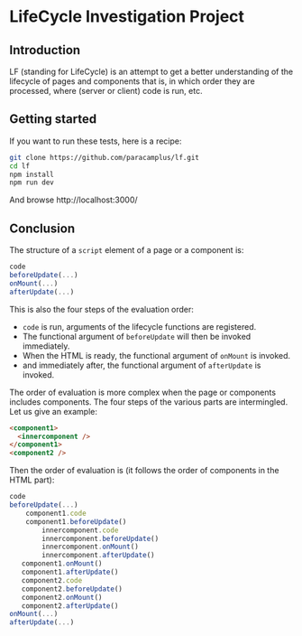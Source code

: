 # LifeCycle Investigation Project

## Introduction

LF (standing for LifeCycle) is an attempt to get a better
understanding of the lifecycle of pages and components that is, in
which order they are processed, where (server or client) code is run, etc.

## Getting started

If you want to run these tests, here is a recipe:

```bash
git clone https://github.com/paracamplus/lf.git
cd lf 
npm install
npm run dev
```

And browse http://localhost:3000/

## Conclusion

The structure of a `script` element of a page or a component is:

``` javascript
code
beforeUpdate(...)
onMount(...)
afterUpdate(...)
```

This is also the four steps of the evaluation order:

- `code` is run, arguments of the lifecycle functions are registered. 
- The functional argument of `beforeUpdate` will then be invoked immediately.
- When the HTML is ready, the functional argument of `onMount` is invoked.
- and immediately after, the functional argument of `afterUpdate` is invoked.

The order of evaluation is more complex when the page or components
includes components. The four steps of the various parts are
intermingled. Let us give an example:

``` html
<component1>
  <innercomponent />
</component1>
<component2 /> 
```

Then the order of evaluation is (it follows the order of components
in the HTML part):

``` javascript
code
beforeUpdate(...)
    component1.code
    component1.beforeUpdate()
        innercomponent.code
        innercomponent.beforeUpdate()
        innercomponent.onMount()
        innercomponent.afterUpdate()
   component1.onMount()
   component1.afterUpdate()
   component2.code
   component2.beforeUpdate()
   component2.onMount()
   component2.afterUpdate()
onMount(...)
afterUpdate(...)
```





